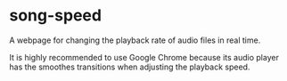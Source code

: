 # song-speed
A webpage for changing the playback rate of audio files in real time.

It is highly recommended to use Google Chrome because its audio player has the smoothes transitions when adjusting the playback speed.
